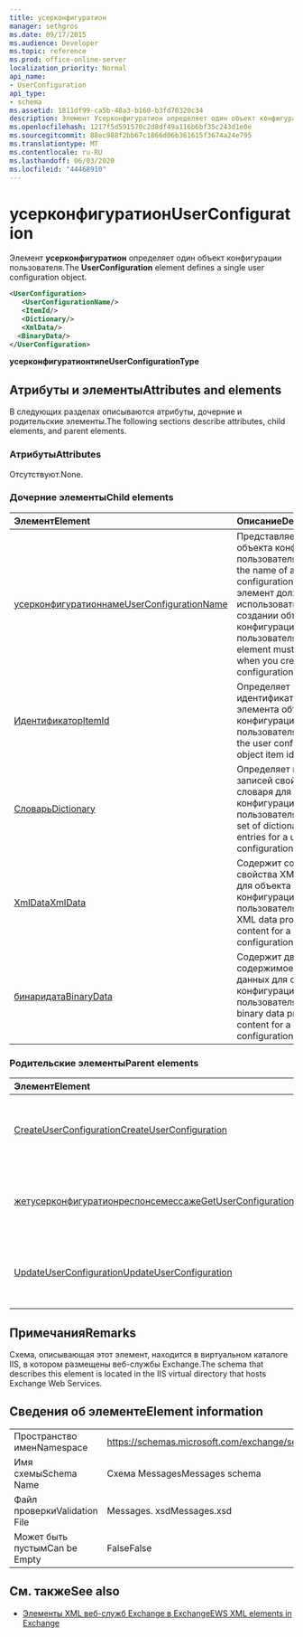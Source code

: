```yaml
---
title: усерконфигуратион
manager: sethgros
ms.date: 09/17/2015
ms.audience: Developer
ms.topic: reference
ms.prod: office-online-server
localization_priority: Normal
api_name:
- UserConfiguration
api_type:
- schema
ms.assetid: 1811df99-ca5b-48a3-b160-b3fd70320c34
description: Элемент Усерконфигуратион определяет один объект конфигурации пользователя.
ms.openlocfilehash: 1217f5d591570c2d8df49a116b6bf35c243d1e0e
ms.sourcegitcommit: 88ec988f2bb67c1866d06b361615f3674a24e795
ms.translationtype: MT
ms.contentlocale: ru-RU
ms.lasthandoff: 06/03/2020
ms.locfileid: "44468910"
---
```

# <a name="userconfiguration"></a><span data-ttu-id="ebd40-103">усерконфигуратион</span><span class="sxs-lookup"><span data-stu-id="ebd40-103">UserConfiguration</span></span>

<span data-ttu-id="ebd40-104">Элемент **усерконфигуратион** определяет один объект конфигурации пользователя.</span><span class="sxs-lookup"><span data-stu-id="ebd40-104">The **UserConfiguration** element defines a single user configuration object.</span></span> 
  
```XML
<UserConfiguration>
   <UserConfigurationName/>
   <ItemId/>
   <Dictionary/>
   <XmlData/>
  <BinaryData/>
</UserConfiguration>
```

 <span data-ttu-id="ebd40-105">**усерконфигуратионтипе**</span><span class="sxs-lookup"><span data-stu-id="ebd40-105">**UserConfigurationType**</span></span>
## <a name="attributes-and-elements"></a><span data-ttu-id="ebd40-106">Атрибуты и элементы</span><span class="sxs-lookup"><span data-stu-id="ebd40-106">Attributes and elements</span></span>

<span data-ttu-id="ebd40-107">В следующих разделах описываются атрибуты, дочерние и родительские элементы.</span><span class="sxs-lookup"><span data-stu-id="ebd40-107">The following sections describe attributes, child elements, and parent elements.</span></span>
  
### <a name="attributes"></a><span data-ttu-id="ebd40-108">Атрибуты</span><span class="sxs-lookup"><span data-stu-id="ebd40-108">Attributes</span></span>

<span data-ttu-id="ebd40-109">Отсутствуют.</span><span class="sxs-lookup"><span data-stu-id="ebd40-109">None.</span></span>
  
### <a name="child-elements"></a><span data-ttu-id="ebd40-110">Дочерние элементы</span><span class="sxs-lookup"><span data-stu-id="ebd40-110">Child elements</span></span>

|<span data-ttu-id="ebd40-111">**Элемент**</span><span class="sxs-lookup"><span data-stu-id="ebd40-111">**Element**</span></span>|<span data-ttu-id="ebd40-112">**Описание**</span><span class="sxs-lookup"><span data-stu-id="ebd40-112">**Description**</span></span>|
|:-----|:-----|
|[<span data-ttu-id="ebd40-113">усерконфигуратионнаме</span><span class="sxs-lookup"><span data-stu-id="ebd40-113">UserConfigurationName</span></span>](userconfigurationname.md) <br/> |<span data-ttu-id="ebd40-114">Представляет имя объекта конфигурации пользователя.</span><span class="sxs-lookup"><span data-stu-id="ebd40-114">Represents the name of a user configuration object.</span></span> <span data-ttu-id="ebd40-115">Этот элемент должен использоваться при создании объекта конфигурации пользователя.</span><span class="sxs-lookup"><span data-stu-id="ebd40-115">This element must be used when you create a user configuration object.</span></span>  <br/> |
|[<span data-ttu-id="ebd40-116">Идентификатор</span><span class="sxs-lookup"><span data-stu-id="ebd40-116">ItemId</span></span>](itemid.md) <br/> |<span data-ttu-id="ebd40-117">Определяет идентификатор элемента объекта конфигурации пользователя.</span><span class="sxs-lookup"><span data-stu-id="ebd40-117">Defines the user configuration object item identifier.</span></span>  <br/> |
|[<span data-ttu-id="ebd40-118">Словарь</span><span class="sxs-lookup"><span data-stu-id="ebd40-118">Dictionary</span></span>](dictionary.md) <br/> |<span data-ttu-id="ebd40-119">Определяет набор записей свойств словаря для объекта конфигурации пользователя.</span><span class="sxs-lookup"><span data-stu-id="ebd40-119">Defines a set of dictionary property entries for a user configuration object.</span></span>  <br/> |
|[<span data-ttu-id="ebd40-120">XmlData</span><span class="sxs-lookup"><span data-stu-id="ebd40-120">XmlData</span></span>](xmldata.md) <br/> |<span data-ttu-id="ebd40-121">Содержит содержимое свойства XML-данных для объекта конфигурации пользователя.</span><span class="sxs-lookup"><span data-stu-id="ebd40-121">Contains XML data property content for a user configuration object.</span></span>  <br/> |
|[<span data-ttu-id="ebd40-122">бинаридата</span><span class="sxs-lookup"><span data-stu-id="ebd40-122">BinaryData</span></span>](binarydata.md) <br/> |<span data-ttu-id="ebd40-123">Содержит двоичное содержимое свойства данных для объекта конфигурации пользователя.</span><span class="sxs-lookup"><span data-stu-id="ebd40-123">Contains binary data property content for a user configuration object.</span></span>  <br/> |
   
### <a name="parent-elements"></a><span data-ttu-id="ebd40-124">Родительские элементы</span><span class="sxs-lookup"><span data-stu-id="ebd40-124">Parent elements</span></span>

|<span data-ttu-id="ebd40-125">**Элемент**</span><span class="sxs-lookup"><span data-stu-id="ebd40-125">**Element**</span></span>|<span data-ttu-id="ebd40-126">**Описание**</span><span class="sxs-lookup"><span data-stu-id="ebd40-126">**Description**</span></span>|
|:-----|:-----|
|[<span data-ttu-id="ebd40-127">CreateUserConfiguration</span><span class="sxs-lookup"><span data-stu-id="ebd40-127">CreateUserConfiguration</span></span>](createuserconfiguration.md) <br/> |<span data-ttu-id="ebd40-128">Представляет запрос на создание объекта конфигурации пользователя.</span><span class="sxs-lookup"><span data-stu-id="ebd40-128">Represents a request to create a user configuration object.</span></span>  <br/> |
|[<span data-ttu-id="ebd40-129">жетусерконфигуратионреспонсемессаже</span><span class="sxs-lookup"><span data-stu-id="ebd40-129">GetUserConfigurationResponseMessage</span></span>](getuserconfigurationresponsemessage.md) <br/> |<span data-ttu-id="ebd40-130">Представляет ответ, возвращающий объект конфигурации пользователя.</span><span class="sxs-lookup"><span data-stu-id="ebd40-130">Represents a response that returns a user configuration object.</span></span>  <br/> |
|[<span data-ttu-id="ebd40-131">UpdateUserConfiguration</span><span class="sxs-lookup"><span data-stu-id="ebd40-131">UpdateUserConfiguration</span></span>](updateuserconfiguration.md) <br/> |<span data-ttu-id="ebd40-132">Представляет запрос на обновление объекта конфигурации пользователя.</span><span class="sxs-lookup"><span data-stu-id="ebd40-132">Represents a request to update a user configuration object.</span></span>  <br/> |
   
## <a name="remarks"></a><span data-ttu-id="ebd40-133">Примечания</span><span class="sxs-lookup"><span data-stu-id="ebd40-133">Remarks</span></span>

<span data-ttu-id="ebd40-134">Схема, описывающая этот элемент, находится в виртуальном каталоге IIS, в котором размещены веб-службы Exchange.</span><span class="sxs-lookup"><span data-stu-id="ebd40-134">The schema that describes this element is located in the IIS virtual directory that hosts Exchange Web Services.</span></span>
  
## <a name="element-information"></a><span data-ttu-id="ebd40-135">Сведения об элементе</span><span class="sxs-lookup"><span data-stu-id="ebd40-135">Element information</span></span>

|||
|:-----|:-----|
|<span data-ttu-id="ebd40-136">Пространство имен</span><span class="sxs-lookup"><span data-stu-id="ebd40-136">Namespace</span></span>  <br/> |https://schemas.microsoft.com/exchange/services/2006/messages  <br/> |
|<span data-ttu-id="ebd40-137">Имя схемы</span><span class="sxs-lookup"><span data-stu-id="ebd40-137">Schema Name</span></span>  <br/> |<span data-ttu-id="ebd40-138">Схема Messages</span><span class="sxs-lookup"><span data-stu-id="ebd40-138">Messages schema</span></span>  <br/> |
|<span data-ttu-id="ebd40-139">Файл проверки</span><span class="sxs-lookup"><span data-stu-id="ebd40-139">Validation File</span></span>  <br/> |<span data-ttu-id="ebd40-140">Messages. xsd</span><span class="sxs-lookup"><span data-stu-id="ebd40-140">Messages.xsd</span></span>  <br/> |
|<span data-ttu-id="ebd40-141">Может быть пустым</span><span class="sxs-lookup"><span data-stu-id="ebd40-141">Can be Empty</span></span>  <br/> |<span data-ttu-id="ebd40-142">False</span><span class="sxs-lookup"><span data-stu-id="ebd40-142">False</span></span>  <br/> |
   
## <a name="see-also"></a><span data-ttu-id="ebd40-143">См. также</span><span class="sxs-lookup"><span data-stu-id="ebd40-143">See also</span></span>



- [<span data-ttu-id="ebd40-144">Элементы XML веб-служб Exchange в Exchange</span><span class="sxs-lookup"><span data-stu-id="ebd40-144">EWS XML elements in Exchange</span></span>](ews-xml-elements-in-exchange.md)

